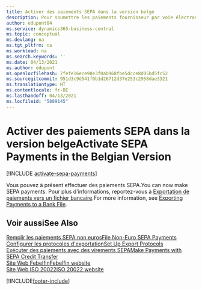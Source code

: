 ```yaml
---
title: Activer des paiements SEPA dans la version belge
description: Pour soumettre les paiements fournisseur par voie électronique au format de paiement Single Euro Payments Area (SEPA) ISO 20022, vous devez configurer des conditions préalables pour l'activation des paiements SEPA dans la version belge de Dynamics 365 Business Central.
author: edupont04
ms.service: dynamics365-business-central
ms.topic: conceptual
ms.devlang: na
ms.tgt_pltfrm: na
ms.workload: na
ms.search.keywords: ''
ms.date: 04/13/2021
ms.author: edupont
ms.openlocfilehash: 7fefe16ece98e3f0ab968fbe5dcce8d05bd5fc52
ms.sourcegitcommit: 951d3c9d541f0b1d26712d37e253c2958dae3321
ms.translationtype: HT
ms.contentlocale: fr-BE
ms.lasthandoff: 04/13/2021
ms.locfileid: "5889145"
---
```

# <a name="activate-sepa-payments-in-the-belgian-version"></a><span data-ttu-id="d7932-103">Activer des paiements SEPA dans la version belge</span><span class="sxs-lookup"><span data-stu-id="d7932-103">Activate SEPA Payments in the Belgian Version</span></span>

[!INCLUDE [activate-sepa-payments](../includes/BENL/activate-sepa-payments.md)]

<span data-ttu-id="d7932-104">Vous pouvez à présent effectuer des paiements SEPA.</span><span class="sxs-lookup"><span data-stu-id="d7932-104">You can now make SEPA payments.</span></span> <span data-ttu-id="d7932-105">Pour plus d'informations, reportez-vous à [Exportation de paiements vers un fichier bancaire](../../finance-make-payments-with-bank-data-conversion-service-or-sepa-credit-transfer.md#exporting-payments-to-a-bank-file).</span><span class="sxs-lookup"><span data-stu-id="d7932-105">For more information, see [Exporting Payments to a Bank File](../../finance-make-payments-with-bank-data-conversion-service-or-sepa-credit-transfer.md#exporting-payments-to-a-bank-file).</span></span>  

## <a name="see-also"></a><span data-ttu-id="d7932-106">Voir aussi</span><span class="sxs-lookup"><span data-stu-id="d7932-106">See Also</span></span>  

[<span data-ttu-id="d7932-107">Remplir les paiements SEPA non euros</span><span class="sxs-lookup"><span data-stu-id="d7932-107">File Non-Euro SEPA Payments</span></span>](how-to-file-non-euro-sepa-payments.md)  
[<span data-ttu-id="d7932-108">Configurer les protocoles d'exportation</span><span class="sxs-lookup"><span data-stu-id="d7932-108">Set Up Export Protocols</span></span>](how-to-set-up-export-protocols.md)  
[<span data-ttu-id="d7932-109">Exécuter des paiements avec des virements SEPA</span><span class="sxs-lookup"><span data-stu-id="d7932-109">Make Payments with SEPA Credit Transfer</span></span>](../../finance-make-payments-with-bank-data-conversion-service-or-sepa-credit-transfer.md)  
[<span data-ttu-id="d7932-110">Site Web Febelfin</span><span class="sxs-lookup"><span data-stu-id="d7932-110">Febelfin website</span></span>](https://go.microsoft.com/fwlink/?LinkId=275119)  
[<span data-ttu-id="d7932-111">Site Web ISO 20022</span><span class="sxs-lookup"><span data-stu-id="d7932-111">ISO 20022 website</span></span>](https://go.microsoft.com/fwlink/?LinkId=275120)  


[!INCLUDE[footer-include](../../includes/footer-banner.md)]
